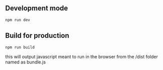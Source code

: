 


## Development mode

```sh
npm run dev
```

## Build for production

```sh
npm run build
```

this will output javascript meant to run in the browser from the /dist folder named as bundle.js